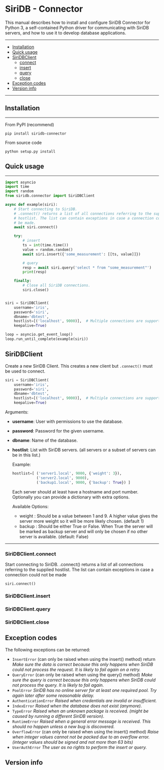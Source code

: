 SiriDB - Connector
==================

This manual describes how to install and configure SiriDB Connector for Python 3, a self-contained Python driver for communicating with SiriDB servers, and how to use it to develop database applications.


---------------------------------------
  * [Installation](#installation)
  * [Quick usage](#quick-usage)
  * [SiriDBClient](#siridbclient)
    * [connect](#siridbclientconnect)
    * [insert](#siridbclientinsert)
    * [query](#siridbclientquery)
    * [close](#siridbclientclose)
  * [Exception codes](#exception-codes)
  * [Version info](#version-info)

---------------------------------------

## Installation
------------

From PyPI (recommend)

```
pip install siridb-connector
```

From source code

```
python setup.py install
```


## Quick usage
-------

```python
import asyncio
import time
import random
from siridb.connector import SiriDBClient

async def example(siri):
    # Start connecting to SiriDB.
    # .connect() returns a list of all connections referring to the supplied
    # hostlist. The list can contain exceptions in case a connection could not
    # be made.
    await siri.connect()

    try:
        # insert
        ts = int(time.time())
        value = random.random()
        await siri.insert({'some_measurement': [[ts, value]]})

        # query
        resp = await siri.query('select * from "some_measurement"')
        print(resp)

    finally:
        # Close all SiriDB connections.
        siri.close()


siri = SiriDBClient(
    username='iris',
    password='siri',
    dbname='dbtest',
    hostlist=[('localhost', 9000)],  # Multiple connections are supported
    keepalive=True)

loop = asyncio.get_event_loop()
loop.run_until_complete(example(siri))
```


## SiriDBClient
Create a new SiriDB Client. This creates a new client but `.connect()` must be used to connect.

```python
siri = SiriDBClient(
    username='iris',
    password='siri',
    dbname='dbtest',
    hostlist=[('localhost', 9000)],  # Multiple connections are supported
    keepalive=True)
```

Arguments:
* __username__: User with permissions to use the database.
* __password__: Password for the given username.
* __dbname__: Name of the database.
* __hostlist__: List with SiriDB servers. (all servers or a subset of
  servers can be in this list.)

    Example:
    ```python
    hostlist=[ ('server1.local', 9000, {'weight': 3}),
               ('server2.local', 9000),
               ('backup1.local', 9000, {'backup': True}) ]
    ```
    Each server should at least have a hostname and port
    number. Optionally you can provide a dictionary with
    extra options.

    Available Options:
    - weight : Should be a value between 1 and 9. A higher
                value gives the server more weight so it will
                be more likely chosen. (default 1)
    - backup : Should be either True or False. When True the
                server will be marked as backup server and
                will only be chosen if no other server is
                available. (default: False)

******************************************************************************

### SiriDBClient.connect

Start connecting to SiriDB. .connect() returns a list of all connections referring to the supplied hostlist. The list can contain exceptions in case a connection could not be made
```
siri.connect()
```

### SiriDBClient.insert

### SiriDBClient.query

### SiriDBClient.close


## Exception codes

The following exceptions can be returned:

- `InsertError` (can only be raised when using the insert() method)  return
 *Make sure the data is correct because this only happens when SiriDB could not process the request. It is likely to fail again on a retry.*
- `QueryError` (can only be raised when using the query() method)
 *Make sure the query is correct because this only happens when SiriDB could not process the query. It is likely to fail again.*
- `PoolError`
 *SiriDB has no online server for at least one required pool. Try again later after some reasonable delay.*
- `AuthenticationError`
 *Raised when credentials are invalid or insufficient.*
- `IndexError`
 *Raised when the database does not exist (anymore).*
- `TypeError`
 *Raised when an unknown package is received. (might be caused by running a different SiriDB version).*
- `RuntimeError`
 *Raised when a general error message is received. This should no happen unless a new bug is discovered.*
- `OverflowError`
 (can only be raised when using the insert() method) *Raise when integer values cannot not be packed due to an overflow error. (integer values should be signed and not more than 63 bits)*
- `UserAuthError`
 *The user as no rights to perform the insert or query.*



## Version info